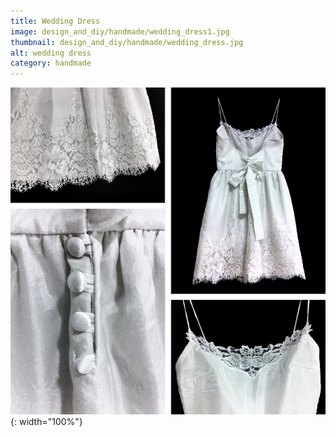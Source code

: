 ```yaml
---
title: Wedding Dress
image: design_and_diy/handmade/wedding_dress1.jpg
thumbnail: design_and_diy/handmade/wedding_dress.jpg
alt: wedding dress
category: handmade
---
```


![wedding dress](./assets/img/design_and_diy/handmade/wedding_dress2.jpg){: width="100%"}
